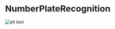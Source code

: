 # NumberPlateRecognition

![alt text](https://raw.githubusercontent.com/username/projectname/branch/path/to/img.png)
